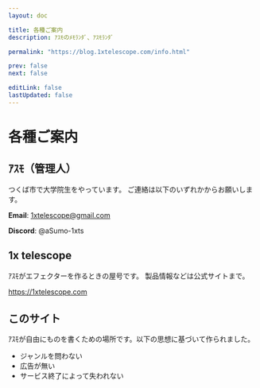 ```yaml
---
layout: doc

title: 各種ご案内
description: ｱｽﾓのﾒﾓﾗﾝﾀﾞ、ｱｽﾓﾗﾝﾀﾞ

permalink: "https://blog.1xtelescope.com/info.html"

prev: false
next: false

editLink: false
lastUpdated: false
---
```


# 各種ご案内

## ｱｽﾓ（管理人）

つくば市で大学院生をやっています。
ご連絡は以下のいずれかからお願いします。

**Email**: 1xtelescope@gmail.com

**Discord**: @aSumo-1xts

## 1x telescope

ｱｽﾓがエフェクターを作るときの屋号です。
製品情報などは公式サイトまで。

https://1xtelescope.com

## このサイト

ｱｽﾓが自由にものを書くための場所です。以下の思想に基づいて作られました。

- ジャンルを問わない
- 広告が無い
- サービス終了によって失われない
